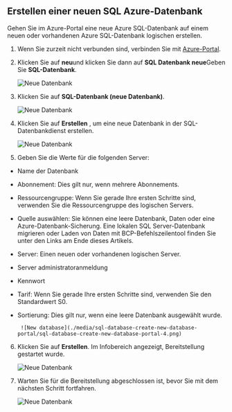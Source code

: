 
<!--
includes/sql-database-create-new-database-portal.md

Latest Freshness check:  2016-04-11 , carlrab.

As of circa 2016-04-11, the following topics might include this include:
articles/sql-database/sql-database-get-started-tutorial.md

-->
## <a name="create-a-new-azure-sql-database"></a>Erstellen einer neuen SQL Azure-Datenbank

Gehen Sie im Azure-Portal eine neue Azure SQL-Datenbank auf einem neuen oder vorhandenen Azure SQL-Datenbank logischen erstellen.

1. Wenn Sie zurzeit nicht verbunden sind, verbinden Sie mit [Azure-Portal](http://portal.azure.com).
2. Klicken Sie auf **neu**und klicken Sie dann auf **SQL Datenbank neue**Geben Sie **SQL-Datenbank**.

     ![Neue Datenbank](./media/sql-database-create-new-database-portal/sql-database-create-new-database-portal-1.png)

3. Klicken Sie auf **SQL-Datenbank (neue Datenbank)**.

     ![Neue Datenbank](./media/sql-database-create-new-database-portal/sql-database-create-new-database-portal-2.png)

4. Klicken Sie auf **Erstellen** , um eine neue Datenbank in der SQL-Datenbankdienst erstellen.

     ![Neue Datenbank](./media/sql-database-create-new-database-portal/sql-database-create-new-database-portal-3.png)

5. Geben Sie die Werte für die folgenden Server:

 - Name der Datenbank
 - Abonnement: Dies gilt nur, wenn mehrere Abonnements.
 - Ressourcengruppe: Wenn Sie gerade Ihre ersten Schritte sind, verwenden Sie die Ressourcengruppe des logischen Servers.
 - Quelle auswählen: Sie können eine leere Datenbank, Daten oder eine Azure-Datenbank-Sicherung. Eine lokalen SQL Server-Datenbank migrieren oder Laden von Daten mit BCP-Befehlszeilentool finden Sie unter den Links am Ende dieses Artikels.
 - Server: Einen neuen oder vorhandenen logischen Server.
 - Server administratoranmeldung
 - Kennwort
 - Tarif: Wenn Sie gerade Ihre ersten Schritte sind, verwenden Sie den Standardwert S0.
 - Sortierung: Dies gilt nur, wenn eine leere Datenbank ausgewählt wurde.

        ![New database](./media/sql-database-create-new-database-portal/sql-database-create-new-database-portal-4.png)

6.  Klicken Sie auf **Erstellen**. Im Infobereich angezeigt, Bereitstellung gestartet wurde.

     ![Neue Datenbank](./media/sql-database-create-new-database-portal/sql-database-create-new-database-portal-5.png)

7. Warten Sie für die Bereitstellung abgeschlossen ist, bevor Sie mit dem nächsten Schritt fortfahren.

     ![Neue Datenbank](./media/sql-database-create-new-database-portal/sql-database-create-new-database-portal-6.png)
